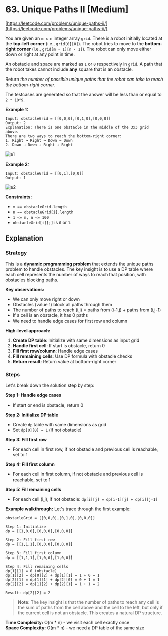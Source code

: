 # 63. Unique Paths II [Medium]

[https://leetcode.com/problems/unique-paths-ii/](https://leetcode.com/problems/unique-paths-ii/)

You are given an `m x n` integer array `grid`. There is a robot initially located at the **top-left corner** (i.e., `grid[0][0]`). The robot tries to move to the **bottom-right corner** (i.e., `grid[m - 1][n - 1]`). The robot can only move either down or right at any point in time.

An obstacle and space are marked as `1` or `0` respectively in `grid`. A path that the robot takes cannot include **any** square that is an obstacle.

Return *the number of possible unique paths that the robot can take to reach the bottom-right corner*.

The testcases are generated so that the answer will be less than or equal to `2 * 10^9`.

**Example 1:**

```text
Input: obstacleGrid = [[0,0,0],[0,1,0],[0,0,0]]
Output: 2
Explanation: There is one obstacle in the middle of the 3x3 grid above.
There are two ways to reach the bottom-right corner:
1. Right → Right → Down → Down
2. Down → Down → Right → Right
```

![e1](https://assets.leetcode.com/uploads/2020/11/04/robot1.jpg)

**Example 2:**

```text
Input: obstacleGrid = [[0,1],[0,0]]
Output: 1
```

![e2](https://assets.leetcode.com/uploads/2020/11/04/robot2.jpg)

**Constraints:**
- `m == obstacleGrid.length`
- `n == obstacleGrid[i].length`
- `1 <= m, n <= 100`
- `obstacleGrid[i][j]` is `0` or `1`.

## Explanation

### Strategy

This is a **dynamic programming problem** that extends the unique paths problem to handle obstacles. The key insight is to use a DP table where each cell represents the number of ways to reach that position, with obstacles blocking paths.

**Key observations:**
- We can only move right or down
- Obstacles (value 1) block all paths through them
- The number of paths to reach (i,j) = paths from (i-1,j) + paths from (i,j-1)
- If a cell is an obstacle, it has 0 paths
- We need to handle edge cases for first row and column

**High-level approach:**
1. **Create DP table**: Initialize with same dimensions as input grid
2. **Handle first cell**: If start is obstacle, return 0
3. **Fill first row/column**: Handle edge cases
4. **Fill remaining cells**: Use DP formula with obstacle checks
5. **Return result**: Return value at bottom-right corner

### Steps

Let's break down the solution step by step:

**Step 1: Handle edge cases**
- If start or end is obstacle, return 0

**Step 2: Initialize DP table**
- Create `dp` table with same dimensions as grid
- Set `dp[0][0] = 1` (if not obstacle)

**Step 3: Fill first row**
- For each cell in first row, if not obstacle and previous cell is reachable, set to 1

**Step 4: Fill first column**
- For each cell in first column, if not obstacle and previous cell is reachable, set to 1

**Step 5: Fill remaining cells**
- For each cell (i,j), if not obstacle: `dp[i][j] = dp[i-1][j] + dp[i][j-1]`

**Example walkthrough:**
Let's trace through the first example:

```text
obstacleGrid = [[0,0,0],[0,1,0],[0,0,0]]

Step 1: Initialize
dp = [[1,0,0],[0,0,0],[0,0,0]]

Step 2: Fill first row
dp = [[1,1,1],[0,0,0],[0,0,0]]

Step 3: Fill first column
dp = [[1,1,1],[1,0,0],[1,0,0]]

Step 4: Fill remaining cells
dp[1][1] = 0 (obstacle)
dp[1][2] = dp[0][2] + dp[1][1] = 1 + 0 = 1
dp[2][1] = dp[1][1] + dp[2][0] = 0 + 1 = 1
dp[2][2] = dp[1][2] + dp[2][1] = 1 + 1 = 2

Result: dp[2][2] = 2
```

> **Note:** The key insight is that the number of paths to reach any cell is the sum of paths from the cell above and the cell to the left, but only if the current cell is not an obstacle. This creates a natural DP structure.

**Time Complexity:** O(m * n) - we visit each cell exactly once  
**Space Complexity:** O(m * n) - we need a DP table of the same size 